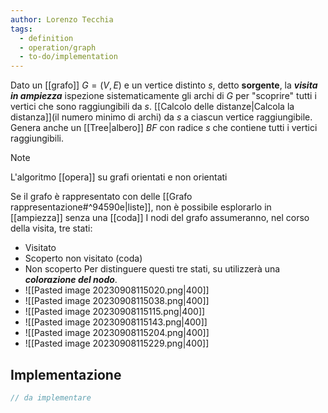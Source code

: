 ```yaml
---
author: Lorenzo Tecchia
tags:
  - definition
  - operation/graph
  - to-do/implementation
---
```

Dato un [[grafo]] $G = (V,E)$ e un vertice distinto $s$, detto **sorgente**, la ***visita in ampiezza*** ispezione sistematicamente gli archi di $G$ per "scoprire" tutti i vertici che sono raggiungibili da $s$.
[[Calcolo delle distanze|Calcola la distanza]](il numero minimo di archi) da $s$ a ciascun vertice raggiungibile.
Genera anche un [[Tree|albero]] $BF$ con radice $s$ che contiene tutti i vertici raggiungibili.

>[!note] 
> L'algoritmo [[opera]] su grafi orientati e non orientati

Se il grafo è rappresentato con delle [[Grafo rappresentazione#^94590e|liste]], non è possibile esplorarlo in [[ampiezza]] senza una [[coda]]
I nodi del grafo assumeranno, nel corso della visita, tre stati:
- Visitato  
- Scoperto non visitato (coda)
- Non scoperto
Per distinguere questi tre stati, su utilizzerà una ***colorazione del nodo***.
- ![[Pasted image 20230908115020.png|400]]
- ![[Pasted image 20230908115038.png|400]]
- ![[Pasted image 20230908115115.png|400]]
- ![[Pasted image 20230908115143.png|400]]
- ![[Pasted image 20230908115204.png|400]]
- ![[Pasted image 20230908115229.png|400]]


## Implementazione
```C
// da implementare
```
